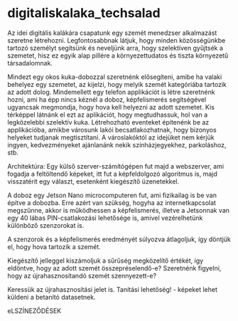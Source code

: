 # digitaliskalaka_techsalad

Az idei digitális kalákára csapatunk egy szemét menedzser alkalmazást szeretne létrehozni. Legfontosabbnak látjuk, hogy minden közösségünkbe tartozó személyt segítsünk és neveljünk arra, hogy szelektíven gyűjtsék a szemetet, hisz ez egyik alap pillére a környezettudatos és tiszta környezetű társadalomnak.

Mindezt egy okos kuka-dobozzal szeretnénk elősegíteni, amibe ha valaki behelyez egy szemetet, az kijelzi, hogy melyik szemét kategóriába tartozik az adott dolog.
Mindemellett egy telefon applikációt is létre szeretnénk hozni, ami ha épp nincs kéznél a doboz, képfelismerés segítségével ugyancsak megmondja, hogy hova kell helyezni az adott szemetet. 
Kis térképpel látnánk el ezt az aplikációt, hogy megtudhassuk, hol van a legközelebbi szelektív kuka. 
Létrehozható eventeket építenénk be az applikációba, amikbe városunk lakói becsatlakozhatnak, hogy bizonyos helyeket tudjanak megtisztítani. A városlakóktól az idejüket nem kérjük ingyen, kedvezményeket ajánlanánk nekik színházjegyekhez, parkoláshoz, stb.

Architektúra:
Egy külső szerver-számítógépen fut majd a webszerver, ami fogadja a feltöltendő képeket, itt fut a képfeldolgozó algoritmus is, majd visszatérít egy választ, esetenként kiegészítő üzenetekkel.

A doboz egy Jetson Nano microcomputeren fut, ami fizikailag is be van építve a dobozba. Erre azért van szükség, hogyha az internetkapcsolat megszűnne, akkor is működhessen a képfelismerés, illetve a Jetsonnak van egy 40 lábas PIN-csatlakozási lehetősége is, amivel vezérelhetünk különböző szenzorokat is.

A szenzorok és a képfelismerés eredményét súlyozva átlagoljuk, így döntjük el, hogy hova tartozik a szemét.

Kiegészítő jelleggel kiszámoljuk a sűrűség megközelítő értékét, így eldöntve, hogy az adott szemét összepréselendő-e?
Szeretnénk figyelni, hogy az újrahasznosítandó szemét szennyezett-e?

Keressük az újrahasznosítási jelet is.
Tanítási lehetőség! - képeket lehet küldeni a betanító datasetnek.

eLSZÍNEZŐDÉSEK  






